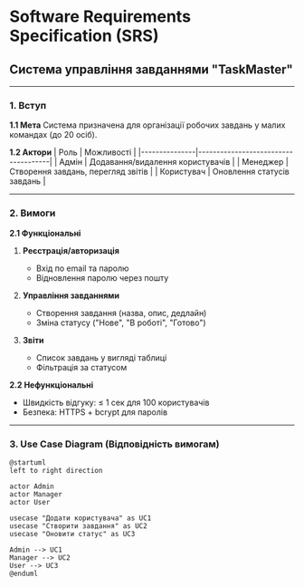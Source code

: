 # Software Requirements Specification (SRS)  
## Система управління завданнями "TaskMaster"  

---

### 1. Вступ  
**1.1 Мета**
Система призначена для організації робочих завдань у малих командах (до 20 осіб). 

**1.2 Актори**
| Роль          | Можливості                          |
|---------------|-------------------------------------|
| Адмін         | Додавання/видалення користувачів    | 
| Менеджер      | Створення завдань, перегляд звітів  | 
| Користувач    | Оновлення статусів завдань          |

---

### 2. Вимоги  
**2.1 Функціональні**
1. **Реєстрація/авторизація** 
   - Вхід по email та паролю
   - Відновлення паролю через пошту 

2. **Управління завданнями** 
   - Створення завдання (назва, опис, дедлайн)
   - Зміна статусу ("Нове", "В роботі", "Готово")

3. **Звіти**
   - Список завдань у вигляді таблиці
   - Фільтрація за статусом

**2.2 Нефункціональні**
- Швидкість відгуку: ≤ 1 сек для 100 користувачів
- Безпека: HTTPS + bcrypt для паролів

---

### 3. Use Case Diagram (Відповідність вимогам)  
```plantuml  
@startuml  
left to right direction  

actor Admin  
actor Manager  
actor User  

usecase "Додати користувача" as UC1  
usecase "Створити завдання" as UC2  
usecase "Оновити статус" as UC3  

Admin --> UC1  
Manager --> UC2  
User --> UC3  
@enduml  
